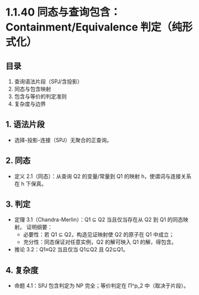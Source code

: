 # 1.1.40 同态与查询包含：Containment/Equivalence 判定（纯形式化）

## 目录

1. 查询语法片段（SPJ/含投影）
2. 同态与包含映射
3. 包含与等价的判定准则
4. 复杂度与边界

## 1. 语法片段

- 选择-投影-连接（SPJ）无聚合的正查询。

## 2. 同态

- 定义 2.1（同态）：从查询 Q2 的变量/常量到 Q1 的映射 h，使谓词与连接关系在 h 下保真。

## 3. 判定

- 定理 3.1（Chandra-Merlin）：Q1 ⊆ Q2 当且仅当存在从 Q2 到 Q1 的同态映射。
  证明纲要：
  - 必要性：若 Q1 ⊆ Q2，构造见证映射使 Q2 的原子在 Q1 中成立；
  - 充分性：同态保证对任意实例，Q2 的解可映入 Q1 的解，得包含。
- 推论 3.2：Q1≡Q2 当且仅当 Q1⊆Q2 且 Q2⊆Q1。

## 4. 复杂度

- 命题 4.1：SPJ 包含判定为 NP 完全；等价判定在 Π^p_2 中（取决于片段）。
